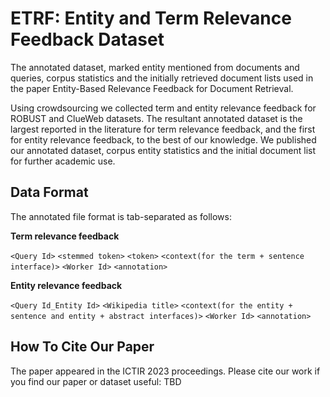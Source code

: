 # ETRF: Entity and Term Relevance Feedback Dataset

The annotated dataset, marked entity mentioned from documents and queries, corpus statistics and the initially retrieved document lists used in the paper Entity-Based Relevance Feedback for Document Retrieval.

Using crowdsourcing we collected term and entity relevance feedback for ROBUST and ClueWeb datasets. The resultant annotated dataset is the largest reported in the literature for term relevance feedback, and the first for entity relevance feedback, to the best of our knowledge. We published our annotated dataset, corpus entity statistics and the initial document list for further academic use.

## Data Format
The annotated file format is tab-separated as follows: 

<strong>Term relevance feedback</strong>

`<Query Id>`  `<stemmed token>` `<token>` `<context(for the term + sentence interface)>`  `<Worker Id>` `<annotation>`

<strong>Entity relevance feedback</strong>

`<Query Id_Entity Id>`  `<Wikipedia title>` `<context(for the entity + sentence and entity + abstract interfaces)>`  `<Worker Id>` `<annotation>`

## How To Cite Our Paper
The paper appeared in the ICTIR 2023 proceedings. Please cite our work if you find our paper or dataset useful:
TBD

